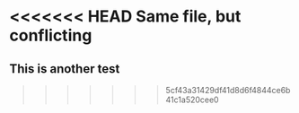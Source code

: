 <<<<<<< HEAD
Same file, but conflicting
=======
This is another test
-------------------
>>>>>>> 5cf43a31429df41d8d6f4844ce6b41c1a520cee0
